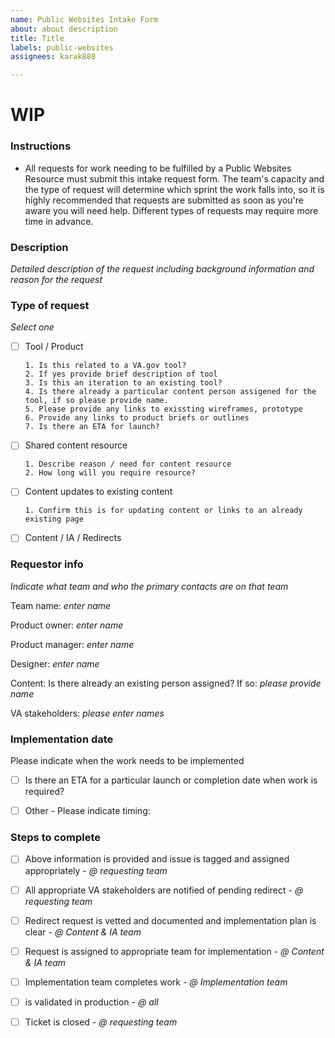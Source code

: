 ```yaml
---
name: Public Websites Intake Form
about: about description
title: Title
labels: public-websites
assignees: karak888

---
```


# WIP

### Instructions
- All requests for work needing to be fulfilled by a Public Websites Resource must submit this intake request form. The team's capacity and the type of request will determine which sprint the work falls into, so it is highly recommended that requests are submitted as soon as you're aware you will need help. Different types of requests may require more time in advance.

### Description
*Detailed description of the request including background information and reason for the request*

### Type of request
*Select one*
- [ ] Tool / Product 

      1. Is this related to a VA.gov tool? 
      2. If yes provide brief description of tool 
      3. Is this an iteration to an existing tool?
      4. Is there already a particular content person assigened for the tool, if so please provide name.
      5. Please provide any links to exissting wireframes, prototype 
      6. Provide any links to product briefs or outlines
      7. Is there an ETA for launch?
- [ ] Shared content resource 

      1. Describe reason / need for content resource 
      2. How long will you require resource?
      
- [ ] Content updates to existing content

      1. Confirm this is for updating content or links to an already existing page
- [ ] Content / IA / Redirects

### Requestor info
*Indicate what team and who the primary contacts are on that team* 

Team name: *enter name*

Product owner: *enter name*

Product manager: *enter name*

Designer: *enter name*

Content: Is there already an existing person assigned? If so: *please provide name* 

VA stakeholders: *please enter names*

### Implementation date
Please indicate when the work needs to be implemented
- [ ] Is there an ETA for a particular launch or completion date when work is required?
- [ ] Other - Please indicate timing: 


### Steps to complete
- [ ] Above information is provided and issue is tagged and assigned appropriately - *@ requesting team*
- [ ] All appropriate VA stakeholders are notified of pending redirect - *@ requesting team*
- [ ] Redirect request is vetted and documented and implementation plan is clear - *@ Content & IA team*
- [ ] Request is assigned to appropriate team for implementation - *@ Content & IA team*
- [ ] Implementation team completes work - *@ Implementation team*
- [ ]  is validated in production - *@ all*
- [ ] Ticket is closed - *@ requesting team*

